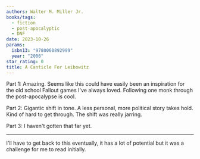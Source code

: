 ```yaml
---
authors: Walter M. Miller Jr.
books/tags:
  - fiction
  - post-apocalyptic
  - DNF
date: 2023-10-26
params:
  isbn13: "9780060892999"
  year: "2006"
star_rating: 0
title: A Canticle For Leibowitz
---
```


Part 1: Amazing. Seems like this could have easily been an inspiration for the old school Fallout games I've always loved. Following one monk through the post-apocalypse is cool.

Part 2: Gigantic shift in tone. A less personal, more political story takes hold. Kind of hard to get through. The shift was really jarring.

Part 3: I haven't gotten that far yet.

<!--more-->

---

I'll have to get back to this eventually, it has a lot of potential but it was a challenge for me to read initially.
